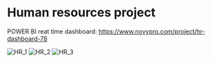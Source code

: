 # Human resources project

POWER BI reat time dashboard: https://www.novypro.com/project/hr-dashboard-78


![HR_1](https://github.com/JoshuaKab/Human-Resources-Project/assets/135429439/d6b9ba65-a1e2-439f-800c-d74145664d73)
![HR_2](https://github.com/JoshuaKab/Human-Resources-Project/assets/135429439/f625c30a-f8dc-4c75-8736-377e214fbe4a)
![HR_3](https://github.com/JoshuaKab/Human-Resources-Project/assets/135429439/e10b065e-f798-4e00-8b86-3e6db789de8b)
